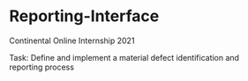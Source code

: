# Reporting-Interface
Continental Online Internship 2021


Task: Define and implement a material defect identification and reporting process

